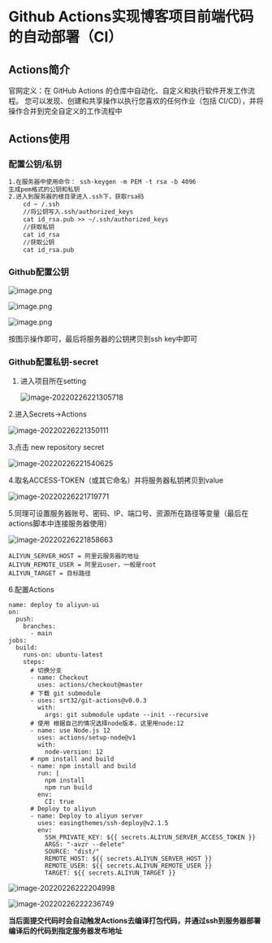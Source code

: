 # Github Actions实现博客项目前端代码的自动部署（CI）

## Actions简介

官网定义：在 GitHub Actions 的仓库中自动化、自定义和执行软件开发工作流程。 您可以发现、创建和共享操作以执行您喜欢的任何作业（包括 CI/CD），并将操作合并到完全自定义的工作流程中

## Actions使用

### 配置公钥/私钥

```md
1.在服务器中使用命令： ssh-keygen -m PEM -t rsa -b 4096
生成pem格式的公钥和私钥
2.进入到服务器的根目录进入.ssh下，获取rsa码
    cd ~ /.ssh
    //将公钥写入.ssh/authorized_keys
    cat id_rsa.pub >> ~/.ssh/authorized_keys
    //获取私钥
    cat id_rsa
    //获取公钥
    cat id_rsa.pub

```

### Github配置公钥

![image.png](https://p1-juejin.byteimg.com/tos-cn-i-k3u1fbpfcp/efc449f251314d5bbfa7e8c5dea32dfc~tplv-k3u1fbpfcp-watermark.image?)

![image.png](https://p6-juejin.byteimg.com/tos-cn-i-k3u1fbpfcp/9fde4906c67f45bcaa38d65a063bc8b1~tplv-k3u1fbpfcp-watermark.image?)

![image.png](https://p3-juejin.byteimg.com/tos-cn-i-k3u1fbpfcp/53664e7d699d4ec1bd4d07f9a08e4c02~tplv-k3u1fbpfcp-watermark.image?)

按图示操作即可，最后将服务器的公钥拷贝到ssh key中即可

### Github配置私钥-secret

1. 进入项目所在setting

   ![image-20220226221305718](C:\Users\Administrator\AppData\Roaming\Typora\typora-user-images\image-20220226221305718.png)

  2.进入Secrets->Actions

![image-20220226221350111](C:\Users\Administrator\AppData\Roaming\Typora\typora-user-images\image-20220226221350111.png)

3.点击 new repository secret

![image-20220226221540625](C:\Users\Administrator\AppData\Roaming\Typora\typora-user-images\image-20220226221540625.png)

4.取名ACCESS-TOKEN（或其它命名）并将服务器私钥拷贝到value

![image-20220226221719771](C:\Users\Administrator\AppData\Roaming\Typora\typora-user-images\image-20220226221719771.png)

5.同理可设置服务器账号、密码、IP、端口号、资源所在路径等变量（最后在actions脚本中连接服务器使用）

![image-20220226221858663](C:\Users\Administrator\AppData\Roaming\Typora\typora-user-images\image-20220226221858663.png)

```
ALIYUN_SERVER_HOST = 阿里云服务器的地址
ALIYUN_REMOTE_USER = 阿里云user，一般是root
ALIYUN_TARGET = 目标路径
```

6.配置Actions

```
name: deploy to aliyun-ui
on:
  push:
    branches:
      - main
jobs:
  build:
    runs-on: ubuntu-latest
    steps:
      # 切换分支
      - name: Checkout
        uses: actions/checkout@master
      # 下载 git submodule
      - uses: srt32/git-actions@v0.0.3
        with:
          args: git submodule update --init --recursive
      # 使用 根据自己的情况选择node版本，这里用node:12
      - name: use Node.js 12
        uses: actions/setup-node@v1
        with:
          node-version: 12
      # npm install and build
      - name: npm install and build
        run: |
          npm install
          npm run build
        env:
          CI: true
      # Deploy to aliyun
      - name: Deploy to aliyun server
        uses: easingthemes/ssh-deploy@v2.1.5
        env:
          SSH_PRIVATE_KEY: ${{ secrets.ALIYUN_SERVER_ACCESS_TOKEN }}
          ARGS: "-avzr --delete"
          SOURCE: "dist/"
          REMOTE_HOST: ${{ secrets.ALIYUN_SERVER_HOST }}
          REMOTE_USER: ${{ secrets.ALIYUN_REMOTE_USER }}
          TARGET: ${{ secrets.ALIYUN_TARGET }}
```

![image-20220226222204998](C:\Users\Administrator\AppData\Roaming\Typora\typora-user-images\image-20220226222204998.png)

![image-20220226222236749](C:\Users\Administrator\AppData\Roaming\Typora\typora-user-images\image-20220226222236749.png)

**当后面提交代码时会自动触发Actions去编译打包代码，并通过ssh到服务器部署编译后的代码到指定服务器发布地址**


